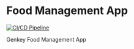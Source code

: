 # Food Management App
[![CI/CD Pipeline](https://github.com/david-inusah/foodmgt/actions/workflows/ci-cd.yml/badge.svg?branch=master)](https://github.com/david-inusah/foodmgt/actions/workflows/ci-cd.yml)

Genkey Food Management App
